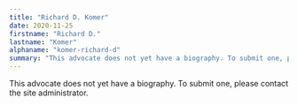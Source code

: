 ```yaml
---
title: "Richard D. Komer"
date: 2020-11-25
firstname: "Richard D."
lastname: "Komer"
alphaname: "komer-richard-d"
summary: "This advocate does not yet have a biography. To submit one, please contact the site administrator."
---
```

This advocate does not yet have a biography. To submit one, please contact the site administrator.

